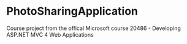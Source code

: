 # PhotoSharingApplication
Course project from the offical Microsoft course 20486 - Developing ASP.NET MVC 4 Web Applications
